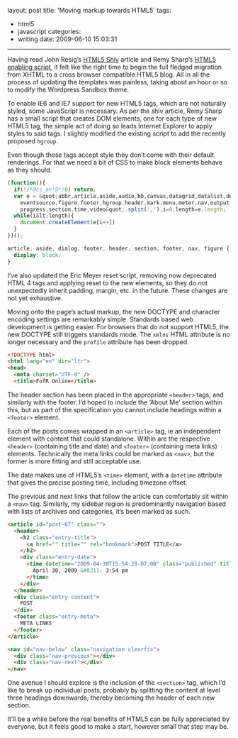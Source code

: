 layout: post
title: 'Moving markup towards HTML5'
tags:
  - html5
  - javascript
categories:
  - writing
date: 2009-06-10 15:03:31
---

Having read John Resig’s [HTML5 Shiv](http://ejohn.org/blog/html5-shiv/) article and Remy Sharp’s [HTML5 enabling script](https://remysharp.com/2009/01/07/html5-enabling-script/), it felt like the right time to begin the full fledged migration from XHTML to a cross browser compatible HTML5 blog. All in all the process of updating the templates was painless, taking about an hour or so to modify the Wordpress Sandbox theme.

To enable IE6 and IE7 support for new HTML5 tags, which are not naturally styled, some JavaScript is necessary. As per the shiv article, Remy Sharp has a small script that creates DOM elements, one for each type of new HTML5 tag, the simple act of doing so leads Internet Explorer to apply styles to said tags. I slightly modified the existing script to add the recently proposed `hgroup`.

Even though these tags accept style they don’t come with their default renderings. For that we need a bit of CSS to make block elements behave as they should.

```js
(function(){
  if(!/*@cc_on!@*/0) return;
  var e = &quot;abbr,article,aside,audio,bb,canvas,datagrid,datalist,details,dialog,
    eventsource,figure,footer,hgroup,header,mark,menu,meter,nav,output,
    progress,section,time,video&quot;.split(','),i=0,length=e.length;
  while(i&lt;length){
    document.createElement(e[i++])
  }
})();
```

```css
article, aside, dialog, footer, header, section, footer, nav, figure {
  display: block;
}
```

I’ve also updated the Eric Meyer reset script, removing now deprecated HTML 4 tags and applying reset to the new elements, so they do not unexpectedly inherit padding, margin, etc. in the future. These changes are not yet exhaustive.

Moving onto the page’s actual markup, the new DOCTYPE and character encoding settings are remarkably simple. Standards based web development is getting easier. For browsers that do not support HTML5, the new DOCTYPE still triggers standards mode. The `xmlns` HTML attribute is no longer necessary and the `profile` attribute has been dropped.

```html
<!DOCTYPE html>
<html lang="en" dir="ltr">
<head>
  <meta charset="UTF-8" />
  <title>FofR Online</title>
```

The header section has been placed in the appropriate `<header>` tags, and similarly with the footer. I’d hoped to include the ‘About Me’ section within this, but as part of the specification you cannot include headings within a `<footer>` element.

Each of the posts comes wrapped in an `<article>` tag, ie an independent element with content that could standalone. Within are the respective `<header>` (containing title and date) and `<footer>` (containing meta links)  elements. Technically the meta links could be marked as `<nav>`, but the former is more fitting and still acceptable use.

The date makes use of HTML5’s `<time>` element, with a `datetime` attribute that gives the precise posting time, including timezone offset.

The previous and next links that follow the article can comfortably sit within a `<nav>` tag. Similarly, my sidebar region is predominantly navigation based with lists of archives and categories, it’s been marked as such.

```html
<article id="post-67" class="">
  <header>
    <h2 class="entry-title">
      <a href="" title="" rel="bookmark">POST TITLE</a>
    </h2>
    <div class="entry-date">
      <time datetime="2009-04-30T15:54:28-07:00" class="published" title="2009-04-30T15:54:28-07:00">
        April 30, 2009 &#8211; 3:54 pm
      </time>
    </div>
  </header>
  <div class="entry-content">
    POST
  </div>
  <footer class="entry-meta">
    META LINKS
  </footer>
</article>

<nav id="nav-below" class="navigation clearfix">
  <div class="nav-previous"></div>
  <div class="nav-next"></div>
</nav>
```

One avenue I should explore is the inclusion of the `<section>` tag, which I’d like to break up individual posts, probably by splitting the content at level three headings downwards; thereby becoming the header of each new section.

It’ll be a while before the real benefits of HTML5 can be fully appreciated by everyone, but it feels good to make a start, however small that step may be.
